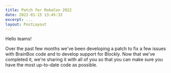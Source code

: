 ```yaml
---
title: Patch for RoboCon 2022
date: 2022-01-15 13:45:33
excerpt: ...
layout: PostLayout
---
```

Hello teams! 

Over the past few months we've been developing a patch to fix a few issues with BrainBox code and to develop support for Blockly. Now that we've completed it, we're sharing it with all of you so that you can make sure you have the most up-to-date code as possible.